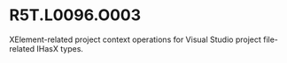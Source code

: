 # R5T.L0096.O003
XElement-related project context operations for Visual Studio project file-related IHasX types.